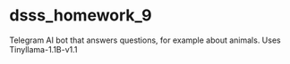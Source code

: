 # dsss_homework_9
Telegram AI bot that answers questions, for example about animals. Uses Tinyllama-1.1B-v1.1

